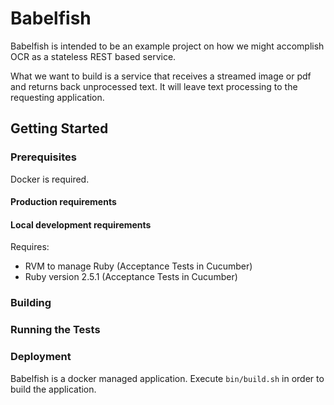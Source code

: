 # Babelfish

Babelfish is intended to be an example project on how we might accomplish OCR as a stateless REST based service.

What we want to build is a service that receives a streamed image or pdf and returns back unprocessed text.  It will leave text processing to the requesting application.

## Getting Started

<Pending>

### Prerequisites

Docker is required.

#### Production requirements
<Pending>

#### Local development requirements

Requires:
* RVM to manage Ruby (Acceptance Tests in Cucumber) 
* Ruby version 2.5.1 (Acceptance Tests in Cucumber)

### Building

<Pending>


### Running the Tests

<Pending>

### Deployment

Babelfish is a docker managed application.  Execute `bin/build.sh` in order to build the application.
